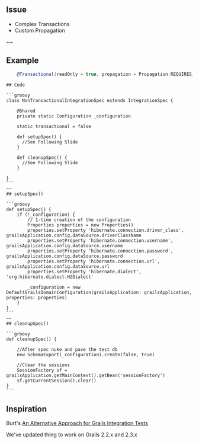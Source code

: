 ## Issue

 * Complex Transactions
 * Custom Propagation

~~
## Example

```groovy
	@Transactional(readOnly = true, propagation = Propagation.REQUIRES_NEW)
```

~~~~
## Code

```groovy
class NonTransactionalIntegrationSpec extends IntegrationSpec {

    @Shared
    private static Configuration _configuration

    static transactional = false

    def setupSpec() {
      //See Following Slide
    }

    def cleanupSpec() {
      //See Following Slide
    }

}
```
~~
## setupSpec()

```groovy
def setupSpec() {
    if (!_configuration) {
        // 1-time creation of the configuration
        Properties properties = new Properties()
        properties.setProperty 'hibernate.connection.driver_class', grailsApplication.config.dataSource.driverClassName
        properties.setProperty 'hibernate.connection.username', grailsApplication.config.dataSource.username
        properties.setProperty 'hibernate.connection.password', grailsApplication.config.dataSource.password
        properties.setProperty 'hibernate.connection.url', grailsApplication.config.dataSource.url
        properties.setProperty 'hibernate.dialect', 'org.hibernate.dialect.H2Dialect'

        _configuration = new DefaultGrailsDomainConfiguration(grailsApplication: grailsApplication, properties: properties)
    }
}
```
~~
## cleanupSpec()

```groovy
def cleanupSpec() {

    //After spec nuke and pave the test db
    new SchemaExport(_configuration).create(false, true)

    //Clear the sessions
    SessionFactory sf = grailsApplication.getMainContext().getBean('sessionFactory')
    sf.getCurrentSession().clear()
}
```
~~~~
## Inspiration

Burt's [An Alternative Approach for Grails Integration Tests](http://burtbeckwith.com/blog/?p=82)

We've updated thing to work on Grails 2.2.x and 2.3.x
